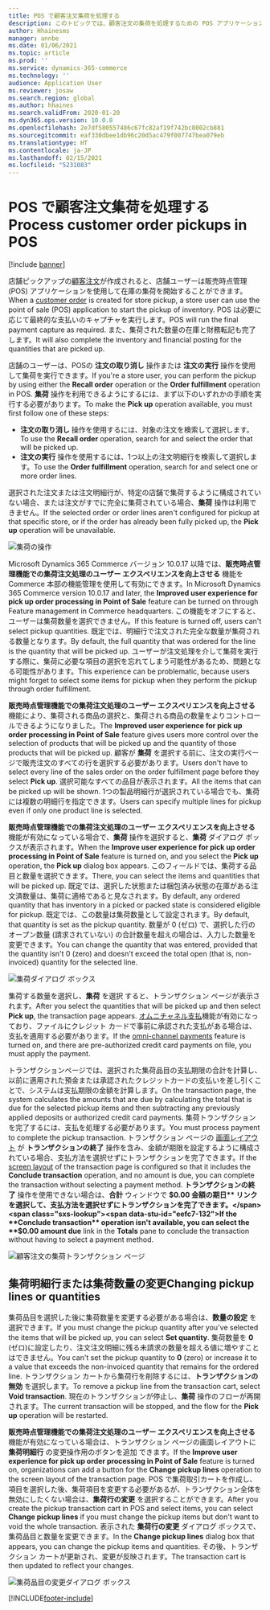 ```yaml
---
title: POS で顧客注文集荷を処理する
description: このトピックでは、顧客注文の集荷を処理するための POS アプリケーションで使用できる機能について説明します。
author: Hhainesms
manager: annbe
ms.date: 01/06/2021
ms.topic: article
ms.prod: ''
ms.service: dynamics-365-commerce
ms.technology: ''
audience: Application User
ms.reviewer: josaw
ms.search.region: global
ms.author: hhaines
ms.search.validFrom: 2020-01-20
ms.dyn365.ops.version: 10.0.8
ms.openlocfilehash: 2e7df580557486c67fc82af19f742bc8002cb881
ms.sourcegitcommit: eaf330dbee1db96c20d5ac479f007747bea079eb
ms.translationtype: HT
ms.contentlocale: ja-JP
ms.lasthandoff: 02/15/2021
ms.locfileid: "5231083"
---
```

# <a name="process-customer-order-pickups-in-pos"></a><span data-ttu-id="eefc7-103">POS で顧客注文集荷を処理する</span><span class="sxs-lookup"><span data-stu-id="eefc7-103">Process customer order pickups in POS</span></span>

[!include [banner](includes/banner.md)]

<span data-ttu-id="eefc7-104">店舗ピックアップの[顧客注文](customer-orders-overview.md)が作成されると、店舗ユーザーは販売時点管理 (POS) アプリケーションを使用して在庫の集荷を開始することができます。</span><span class="sxs-lookup"><span data-stu-id="eefc7-104">When a [customer order](customer-orders-overview.md) is created for store pickup, a store user can use the point of sale (POS) application to start the pickup of inventory.</span></span> <span data-ttu-id="eefc7-105">POS は必要に応じて最終的な支払いのキャプチャを実行します。</span><span class="sxs-lookup"><span data-stu-id="eefc7-105">POS will run the final payment capture as required.</span></span> <span data-ttu-id="eefc7-106">また、集荷された数量の在庫と財務転記も完了します。</span><span class="sxs-lookup"><span data-stu-id="eefc7-106">It will also complete the inventory and financial posting for the quantities that are picked up.</span></span>

<span data-ttu-id="eefc7-107">店舗のユーザーは、POSの **注文の取り消し** 操作または **注文の実行** 操作を使用して集荷を実行できます。</span><span class="sxs-lookup"><span data-stu-id="eefc7-107">If you're a store user, you can perform the pickup by using either the **Recall order** operation or the **Order fulfillment** operation in POS.</span></span> <span data-ttu-id="eefc7-108">**集荷** 操作を利用できるようにするには、まず以下のいずれかの手順を実行する必要があります。</span><span class="sxs-lookup"><span data-stu-id="eefc7-108">To make the **Pick up** operation available, you must first follow one of these steps:</span></span>

- <span data-ttu-id="eefc7-109">**注文の取り消し** 操作を使用するには、対象の注文を検索して選択します。</span><span class="sxs-lookup"><span data-stu-id="eefc7-109">To use the **Recall order** operation, search for and select the order that will be picked up.</span></span>
- <span data-ttu-id="eefc7-110">**注文の実行** 操作を使用するには、1つ以上の注文明細行を検索して選択します。</span><span class="sxs-lookup"><span data-stu-id="eefc7-110">To use the **Order fulfillment** operation, search for and select one or more order lines.</span></span>

<span data-ttu-id="eefc7-111">選択された注文または注文明細行が、特定の店舗で集荷するように構成されていない場合、または注文がすでに完全に集荷されている場合、**集荷** 操作は利用できません。</span><span class="sxs-lookup"><span data-stu-id="eefc7-111">If the selected order or order lines aren't configured for pickup at that specific store, or if the order has already been fully picked up, the **Pick up** operation will be unavailable.</span></span>

![集荷の操作](media/pickupoperation.png)

<span data-ttu-id="eefc7-113">Microsoft Dynamics 365 Commerce バージョン 10.0.17 以降では、**販売時点管理機能での集荷注文処理のユーザー エクスペリエンスを向上させる** 機能を Commerce 本部の機能管理を使用して有効にできます。</span><span class="sxs-lookup"><span data-stu-id="eefc7-113">In Microsoft Dynamics 365 Commerce version 10.0.17 and later, the **Improved user experience for pick up order processing in Point of Sale** feature can be turned on through Feature management in Commerce headquarters.</span></span> <span data-ttu-id="eefc7-114">この機能をオフにすると、ユーザーは集荷数量を選択できません。</span><span class="sxs-lookup"><span data-stu-id="eefc7-114">If this feature is turned off, users can't select pickup quantities.</span></span> <span data-ttu-id="eefc7-115">既定では、明細行で注文された完全な数量が集荷される数量となります。</span><span class="sxs-lookup"><span data-stu-id="eefc7-115">By default, the full quantity that was ordered for the line is the quantity that will be picked up.</span></span> <span data-ttu-id="eefc7-116">ユーザーが注文処理を介して集荷を実行する際に、集荷に必要な項目の選択を忘れてしまう可能性があるため、問題となる可能性があります。</span><span class="sxs-lookup"><span data-stu-id="eefc7-116">This experience can be problematic, because users might forget to select some items for pickup when they perform the pickup through order fulfillment.</span></span>

<span data-ttu-id="eefc7-117">**販売時点管理機能での集荷注文処理のユーザー エクスペリエンスを向上させる** 機能により、集荷される商品の選択と、集荷される商品の数量をよりコントロールできるようになりました。</span><span class="sxs-lookup"><span data-stu-id="eefc7-117">The **Improved user experience for pick up order processing in Point of Sale** feature gives users more control over the selection of products that will be picked up and the quantity of those products that will be picked up.</span></span> <span data-ttu-id="eefc7-118">顧客が **集荷** を選択する前に、注文の実行ページで販売注文のすべての行を選択する必要があります。</span><span class="sxs-lookup"><span data-stu-id="eefc7-118">Users don't have to select every line of the sales order on the order fulfillment page before they select **Pick up**.</span></span> <span data-ttu-id="eefc7-119">選択可能なすべての品目が表示されます。</span><span class="sxs-lookup"><span data-stu-id="eefc7-119">All the items that can be picked up will be shown.</span></span> <span data-ttu-id="eefc7-120">1つの製品明細行が選択されている場合でも、集荷には複数の明細行を指定できます。</span><span class="sxs-lookup"><span data-stu-id="eefc7-120">Users can specify multiple lines for pickup even if only one product line is selected.</span></span>

<span data-ttu-id="eefc7-121">**販売時点管理機能での集荷注文処理のユーザー エクスペリエンスを向上させる** 機能が有効になっている場合で、**集荷** 操作を選択すると、**集荷** ダイアログ ボックスが表示されます。</span><span class="sxs-lookup"><span data-stu-id="eefc7-121">When the **Improve user experience for pick up order processing in Point of Sale** feature is turned on, and you select the **Pick up** operation, the **Pick up** dialog box appears.</span></span> <span data-ttu-id="eefc7-122">このフィールドでは、集荷する品目と数量を選択できます。</span><span class="sxs-lookup"><span data-stu-id="eefc7-122">There, you can select the items and quantities that will be picked up.</span></span> <span data-ttu-id="eefc7-123">既定では、選択した状態または梱包済み状態の在庫がある注文済数量は、集荷に適格であると見なされます。</span><span class="sxs-lookup"><span data-stu-id="eefc7-123">By default, any ordered quantity that has inventory in a picked or packed state is considered eligible for pickup.</span></span> <span data-ttu-id="eefc7-124">既定では、この数量は集荷数量として設定されます。</span><span class="sxs-lookup"><span data-stu-id="eefc7-124">By default, that quantity is set as the pickup quantity.</span></span> <span data-ttu-id="eefc7-125">数量が 0 (ゼロ) で、選択した行のオープン数量 (請求されていない) の合計数量を超えの場合は、入力した数量を変更できます。</span><span class="sxs-lookup"><span data-stu-id="eefc7-125">You can change the quantity that was entered, provided that the quantity isn't 0 (zero) and doesn't exceed the total open (that is, non-invoiced) quantity for the selected line.</span></span>

![集荷ダイアログ ボックス](media/pickupselect.png)

<span data-ttu-id="eefc7-127">集荷する数量を選択し、**集荷** を選択 すると、トランザクション ページが表示されます。</span><span class="sxs-lookup"><span data-stu-id="eefc7-127">After you select the quantities that will be picked up and then select **Pick up**, the transaction page appears.</span></span> <span data-ttu-id="eefc7-128">[オムニチャネル支払](omni-channel-payments.md)機能が有効になっており、ファイルにクレジット カードで事前に承認された支払がある場合は、支払を適用する必要があります。</span><span class="sxs-lookup"><span data-stu-id="eefc7-128">If the [omni-channel payments](omni-channel-payments.md) feature is turned on, and there are pre-authorized credit card payments on file, you must apply the payment.</span></span>

<span data-ttu-id="eefc7-129">トランザクションページでは、選択された集荷品目の支払期限の合計を計算し、以前に適用された預金または承認されたクレジットカードの支払いを差し引くことで、システムは支払期限の金額を計算します。</span><span class="sxs-lookup"><span data-stu-id="eefc7-129">On the transaction page, the system calculates the amounts that are due by calculating the total that is due for the selected pickup items and then subtracting any previously applied deposits or authorized credit card payments.</span></span> <span data-ttu-id="eefc7-130">集荷トランザクションを完了するには、支払を処理する必要があります。</span><span class="sxs-lookup"><span data-stu-id="eefc7-130">You must process payment to complete the pickup transaction.</span></span> <span data-ttu-id="eefc7-131">トランザクション ページの [画面レイアウト](pos-screen-layouts.md) が **トランザクションの終了** 操作を含み、金額が期限を設定するように構成されている場合、支払方法を選択せずにトランザクションを完了できます。</span><span class="sxs-lookup"><span data-stu-id="eefc7-131">If the [screen layout](pos-screen-layouts.md) of the transaction page is configured so that it includes the **Conclude transaction** operation, and no amount is due, you can complete the transaction without selecting a payment method.</span></span> <span data-ttu-id="eefc7-132">**トランザクションの終了** 操作を使用できない場合は、**合計** ウィンドウで **$0.00 金額の期日** リンクを選択して、支払方法を選択せずにトランザクションを完了できます。</span><span class="sxs-lookup"><span data-stu-id="eefc7-132">If the **Conclude transaction** operation isn't available, you can select the **$0.00 amount due** link in the **Totals** pane to conclude the transaction without having to select a payment method.</span></span>

![顧客注文の集荷トランザクション ページ](media/pickupcart.png)

## <a name="changing-pickup-lines-or-quantities"></a><span data-ttu-id="eefc7-134">集荷明細行または集荷数量の変更</span><span class="sxs-lookup"><span data-stu-id="eefc7-134">Changing pickup lines or quantities</span></span>

<span data-ttu-id="eefc7-135">集荷品目を選択した後に集荷数量を変更する必要がある場合は、**数量の設定** を選択できます。</span><span class="sxs-lookup"><span data-stu-id="eefc7-135">If you must change the pickup quantity after you've selected the items that will be picked up, you can select **Set quantity**.</span></span> <span data-ttu-id="eefc7-136">集荷数量を **0** (ゼロ)に設定したり、注文注文明細に残る未請求の数量を超える値に増やすことはできません。</span><span class="sxs-lookup"><span data-stu-id="eefc7-136">You can't set the pickup quantity to **0** (zero) or increase it to a value that exceeds the non-invoiced quantity that remains for the ordered line.</span></span> <span data-ttu-id="eefc7-137">トランザクション カートから集荷行を削除するには、**トランザクションの無効** を選択します。</span><span class="sxs-lookup"><span data-stu-id="eefc7-137">To remove a pickup line from the transaction cart, select **Void transaction**.</span></span> <span data-ttu-id="eefc7-138">現在のトランザクションが停止し、**集荷** 操作のフローが再開されます。</span><span class="sxs-lookup"><span data-stu-id="eefc7-138">The current transaction will be stopped, and the flow for the **Pick up** operation will be restarted.</span></span>

<span data-ttu-id="eefc7-139">**販売時点管理機能での集荷注文処理のユーザー エクスペリエンスを向上させる** 機能が有効になっている場合は、トランザクション ページの画面レイアウトに **集荷明細行** の変更操作用のボタンを追加 できます。</span><span class="sxs-lookup"><span data-stu-id="eefc7-139">If the **Improve user experience for pick up order processing in Point of Sale** feature is turned on, organizations can add a button for the **Change pickup lines** operation to the screen layout of the transaction page.</span></span> <span data-ttu-id="eefc7-140">POS で集荷取引カートを作成し、項目を選択した後、集荷項目を変更する必要があるが、トランザクション全体を無効にしたくない場合は、**集荷行の変更** を選択することができます。</span><span class="sxs-lookup"><span data-stu-id="eefc7-140">After you create the pickup transaction cart in POS and select items, you can select **Change pickup lines** if you must change the pickup items but don't want to void the whole transaction.</span></span> <span data-ttu-id="eefc7-141">表示された **集荷行の変更** ダイアログ ボックスで、集荷品目と数量を変更できます。</span><span class="sxs-lookup"><span data-stu-id="eefc7-141">In the **Change pickup lines** dialog box that appears, you can change the pickup items and quantities.</span></span> <span data-ttu-id="eefc7-142">その後、トランザクション カートが更新され、変更が反映されます。</span><span class="sxs-lookup"><span data-stu-id="eefc7-142">The transaction cart is then updated to reflect your changes.</span></span>

![集荷品目の変更ダイアログ ボックス](media/pickupchange.png)


[!INCLUDE[footer-include](../includes/footer-banner.md)]